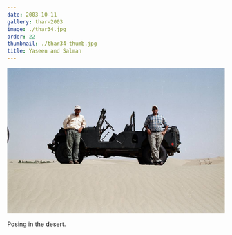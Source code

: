 ```yaml
---
date: 2003-10-11
gallery: thar-2003
image: ./thar34.jpg
order: 22
thumbnail: ./thar34-thumb.jpg
title: Yaseen and Salman
---
```


![Yaseen and Salman](./thar34.jpg)

Posing in the desert.